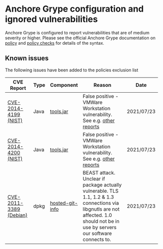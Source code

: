 # Anchore Grype configuration and ignored vulnerabilities
Anchore Grype is configured to report vulnerabilities that are of medium severity or higher.  Please see the official Anchore Grype documentation on [policy](https://docs.anchore.com/current/docs/engine/general/concepts/policy/) and [policy checks](https://docs.anchore.com/current/docs/overview/concepts/policy/policy_checks/) for details of the syntax.

## Known issues
The following issues have been added to the policies exclusion list

| CVE Report    |Type      | Component | Reason       | Date |
| ------------- | -------  |----------| ------------- | -----------------  |
| [CVE-2014-4199 (NIST)](https://nvd.nist.gov/vuln/detail/CVE-2014-4199) | Java | [tools.jar](https://github.com/zkat/ssri) | False positive - VMWare Workstation vulnerability. See e.g. [other reports](https://stackoverflow.com/questions/54325965/vulnerabilities-on-spring-boot-loader) | 2021/07/23 |
| [CVE-2014-4200 (NIST)](https://nvd.nist.gov/vuln/detail/CVE-2014-4200) | Java | [tools.jar](https://github.com/zkat/ssri) | False positive - VMWare Workstation vulnerability. See e.g. [other reports](https://stackoverflow.com/questions/54325965/vulnerabilities-on-spring-boot-loader) | 2021/07/23 |
| [CVE-2011-3389 (Debian)](https://security-tracker.debian.org/tracker/CVE-2011-3389)  | dpkg | [hosted-git-info](https://github.com/npm/hosted-git-info) | BEAST attack. Unclear if package actually vulnerable. TLS 1.1, 1.2 & 1.3 connections via libgnutls are not affected. 1.0 should not be in use by servers our software connects to. | 2021/07/23 |
